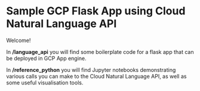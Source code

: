 # Sample GCP Flask App using Cloud Natural Language API

Welcome! 

In **/language_api** you will find some boilerplate code for a flask app that can be deployed in GCP App engine.

In **/reference_python** you will find Jupyter notebooks demonstrating various calls you can make to the Cloud Natural Language API, as well as some useful visualisation tools.

 